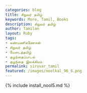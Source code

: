 ```yaml
---
categories: blog
title: சிறுவர் தமிழ்
keywords: More, Tamil, Books
description: சிறுவர் தமிழ்
author: Tamilan
layout: Ruby
tags:
- கண்மணிகணேசன்
- சிறுவர் தமிழ்
- மேடைத்தமிழ்
- குழந்தைப்பாடல்
- குழந்தை இலக்கியம்
permalink: siruvar_tamil
featured: /images/noolkal_96_6.png
---
```

{% include install_nool5.md %}

